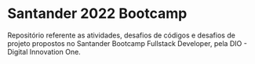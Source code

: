 # Santander 2022 Bootcamp
Repositório referente as atividades, desafios de códigos e desafios de projeto propostos no Santander Bootcamp Fullstack Developer, pela DIO - Digital Innovation One.
